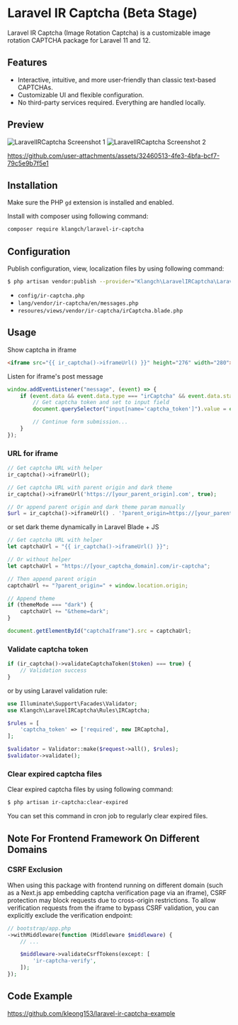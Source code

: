 # Laravel IR Captcha (Beta Stage)

Laravel IR Captcha (Image Rotation Captcha) is a customizable image rotation CAPTCHA package for Laravel 11 and 12.

## Features
- Interactive, intuitive, and more user-friendly than classic text-based CAPTCHAs.
- Customizable UI and flexible configuration.
- No third-party services required. Everything are handled locally.

## Preview
![LaravelIRCaptcha Screenshot 1](https://github.com/user-attachments/assets/7baac265-c504-4d42-8efe-02a6fb7889cf)
![LaravelIRCaptcha Screenshot 2](https://github.com/user-attachments/assets/6c4efeb1-9903-4305-9de3-fb24f42353b3)



https://github.com/user-attachments/assets/32460513-4fe3-4bfa-bcf7-79c5e9b7f5e1



## Installation
Make sure the PHP ```gd``` extension is installed and enabled.

Install with composer using following command:
```bash
composer require klangch/laravel-ir-captcha
```

## Configuration
Publish configuration, view, localization files by using following command:
```bash
$ php artisan vendor:publish --provider="Klangch\LaravelIRCaptcha\LaravelIRCaptchaServiceProvider"
```
- ```config/ir-captcha.php```
- ```lang/vendor/ir-captcha/en/messages.php```
- ```resoures/views/vendor/ir-captcha/irCaptcha.blade.php```

## Usage
Show captcha in iframe
```html
<iframe src="{{ ir_captcha()->iframeUrl() }}" height="276" width="280"></iframe>
```

Listen for iframe's post message
```js
window.addEventListener("message", (event) => {
    if (event.data && event.data.type === "irCaptcha" && event.data.status === "success") {
        // Get captcha token and set to input field
        document.querySelector("input[name='captcha_token']").value = event.data.captchaToken;

        // Continue form submission...
    }
});
```

### URL for iframe
```php
// Get captcha URL with helper
ir_captcha()->iframeUrl();

// Get captcha URL with parent origin and dark theme
ir_captcha()->iframeUrl('https://[your_parent_origin].com', true);

// Or append parent origin and dark theme param manually
$url = ir_captcha()->iframeUrl() . '?parent_origin=https://[your_parent_origin].com&theme=dark';
```

or set dark theme dynamically in Laravel Blade + JS
```js
// Get captcha URL with helper
let captchaUrl = "{{ ir_captcha()->iframeUrl() }}";

// Or without helper
let captchaUrl = "https://[your_captcha_domain].com/ir-captcha";

// Then append parent origin
captchaUrl += "?parent_origin=" + window.location.origin;

// Append theme
if (themeMode === "dark") {
    captchaUrl += "&theme=dark";
}

document.getElementById("captchaIframe").src = captchaUrl;
```

### Validate captcha token
```php
if (ir_captcha()->validateCaptchaToken($token) === true) {
    // Validation success
}
```

or by using Laravel validation rule:
```php
use Illuminate\Support\Facades\Validator;
use Klangch\LaravelIRCaptcha\Rules\IRCaptcha;

$rules = [
    'captcha_token' => ['required', new IRCaptcha],
];

$validator = Validator::make($request->all(), $rules);
$validator->validate();
```

### Clear expired captcha files
Clear expired captcha files by using following command:
```bash
$ php artisan ir-captcha:clear-expired
```

You can set this command in cron job to regularly clear expired files.

## Note For Frontend Framework On Different Domains
### CSRF Exclusion
When using this package with frontend running on different domain (such as a Next.js app embedding captcha verification page via an iframe), CSRF protection may block requests due to cross-origin restrictions. To allow verification requests from the iframe to bypass CSRF validation, you can explicitly exclude the verification endpoint:
```php
// bootstrap/app.php
->withMiddleware(function (Middleware $middleware) {
    // ...

    $middleware->validateCsrfTokens(except: [
        'ir-captcha-verify',
    ]);
});
```

## Code Example
https://github.com/kleong153/laravel-ir-captcha-example
